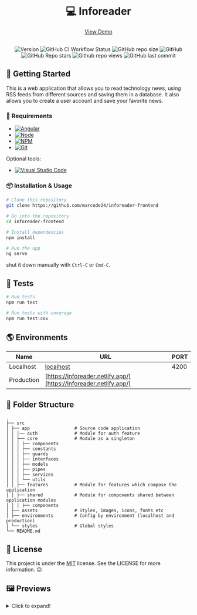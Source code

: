 <div align="center">
  <h1>💻 Inforeader</h1>
  <a href="https://inforeader.netlify.app/" target="_blank">View Demo</a>
  <br/><br/>

  ![Version](https://img.shields.io/github/package-json/v/marcode24/inforeader-frontend?style=popout&logo=npm)
  ![GitHub CI Workflow Status](https://img.shields.io/github/actions/workflow/status/marcode24/inforeader-frontend/ci.yml?branch=main&style=popout&logo=testcafe&label=tests)
  ![GitHub repo size](https://img.shields.io/github/repo-size/marcode24/inforeader-frontend?style=popout&logo=github&label=repo%20size)
  ![GitHub](https://img.shields.io/github/license/marcode24/inforeader-frontend?style=popout&logo=github&label=license)
  ![GitHub Repo stars](https://img.shields.io/github/stars/marcode24/inforeader-frontend?style=popout&logo=apachespark&color=yellow&logoColor=yellow)
  ![Github repo views](https://img.shields.io/github/search/marcode24/inforeader-frontend/inforeader-frontend?style=popout&logo=github&label=repo%20views)
  ![GitHub last commit](https://img.shields.io/github/last-commit/marcode24/inforeader-frontend?style=popout&logo=git&label=last%20commit)
</div>

## 🚀 Getting Started

This is a web application that allows you to read technology news, using RSS feeds from different sources and saving them in a database. It also allows you to create a user account and save your favorite news.

###  📝 Requirements

- [![Angular](https://img.shields.io/badge/Angular-blue?style=popout&logo=angular&logoColor=red)](https://angular.io/)
- [![Node](https://img.shields.io/badge/Node-gray?style=popout&logo=node.js)](https://nodejs.org/en/)
- [![NPM](https://img.shields.io/badge/NPM-blue?style=popout&logo=npm)](https://www.npmjs.com/)
- [![Git](https://img.shields.io/badge/Git-gray?style=popout&logo=git)](https://git-scm.com/)

Optional tools:

- [![Visual Studio Code](https://img.shields.io/badge/Visual%20Studio%20Code-blue?style=popout&logo=visual-studio-code)](https://code.visualstudio.com/)

### 📦 Installation & Usage

```bash
# Clone this repository
git clone https://github.com/marcode24/inforeader-frontend

# Go into the repository
cd inforeader-frontend

# Install dependencies
npm install

# Run the app
ng serve
```

shut it down manually with `Ctrl-C` or `Cmd-C`.

## 📐 Tests

```bash
# Run tests
npm run test

# Run tests with coverage
npm run test:cov
```

## 🌎 Environments

| Name       | URL                                                                | PORT |
| ---------- | -----------------------------------------------------------------  | ---- |
| Localhost  | [localhost](http://localhost:4200)                                 | 4200 |
| Production | [https://inforeader.netlify.app/](https://inforeader.netlify.app/) |

## 📁 Folder Structure

    .
    ├── src
    │ ├── app                 # Source code application
    │ │ │── auth              # Module for auth feature
    │ │ ├── core              # Module as a singleton
    │ │ │ ├── components
    │ │ │ ├── constants
    │ │ │ ├── guards
    │ │ │ ├── interfaces
    │ │ │ ├── models
    │ │ │ ├── pipes
    │ │ │ ├── services
    │ │ │ └── utils
    │ │ ├── features          # Module for features which compose the application
    │ │ ├── shared            # Module for components shared between application modules
    │ │ │ ├── components
    │ ├── assets              # Styles, images, icons, fonts etc
    │ ├── environments        # Config by environment (localhost and production)
    │ └── styles              # Global styles
    └── README.md

## 📝 License

This project is under the [MIT](./LICENSE) license. See the LICENSE for more information. 😉

## 🖼️ Previews
<details>
  <summary>Click to expand!</summary>

### 🖥️ Desktop

![home-1](https://res.cloudinary.com/dfeujtobk/image/upload/v1658346332/InfoReader/home-1_gpqyqq.png)
![home-2](https://res.cloudinary.com/dfeujtobk/image/upload/v1658346331/InfoReader/home-2_hpojr8.png)
![home-3](https://res.cloudinary.com/dfeujtobk/image/upload/v1658346331/InfoReader/home-4_vqxco3.png)
![home-4](https://res.cloudinary.com/dfeujtobk/image/upload/v1658346331/InfoReader/home-3_qqeh64.png)

### 📱 Mobile

![mobile-1](https://res.cloudinary.com/dfeujtobk/image/upload/v1658346331/InfoReader/mobile-1_wjz51l.png)
![mobile-2](https://res.cloudinary.com/dfeujtobk/image/upload/v1658346331/InfoReader/mobile-2_d7umlp.png)
![mobile-3](https://res.cloudinary.com/dfeujtobk/image/upload/v1658346332/InfoReader/mobile-4_dbtnph.png)
![mobile-4](https://res.cloudinary.com/dfeujtobk/image/upload/v1658346331/InfoReader/mobile-3_r1ppv3.png)
